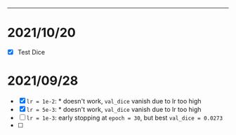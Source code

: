 
----
# 2021/10/20
- [x] Test Dice

# 2021/09/28
- [x] `lr = 1e-2`: * doesn't work, `val_dice` vanish due to lr too high
- [x] `lr = 5e-3`: * doesn't work, `val_dice` vanish due to lr too high
- [ ] `lr = 1e-3`: early stopping at `epoch = 30`, but best `val_dice = 0.0273`
- [ ] 

